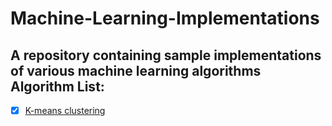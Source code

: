 # Machine-Learning-Implementations
A repository containing sample implementations of various machine learning algorithms
Algorithm List:
---------------
- [x] [K-means clustering](https://github.com/ssundar6087/Machine-Learning-Implementations/blob/main/01_K_Means_from_Scratch.ipynb)
